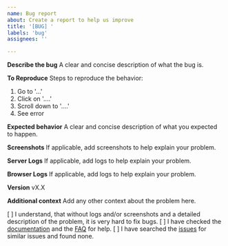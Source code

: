```yaml
---
name: Bug report
about: Create a report to help us improve
title: '[BUG] '
labels: 'bug'
assignees: ''

---
```


**Describe the bug**
A clear and concise description of what the bug is.

**To Reproduce**
Steps to reproduce the behavior:
1. Go to '...'
2. Click on '....'
3. Scroll down to '....'
4. See error

**Expected behavior**
A clear and concise description of what you expected to happen.

**Screenshots**
If applicable, add screenshots to help explain your problem.

**Server Logs**
If applicable, add logs to help explain your problem.

**Browser Logs**
If applicable, add logs to help explain your problem.

**Version**
vX.X

**Additional context**
Add any other context about the problem here.

[ ] I understand, that without logs and/or screenshots and a detailed description of the problem, it is very hard to fix bugs.
[ ] I have checked the [documentation](https://maxdorninger.github.io/MediaManager/introduction.html) and the [FAQ](https://maxdorninger.github.io/MediaManager/faq.html) for help.
[ ] I have searched the [issues](https://github.com/maxdorninger/MediaManager/issues) for similar issues and found none.